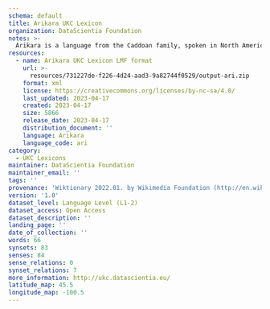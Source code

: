 ```yaml
---
schema: default
title: Arikara UKC Lexicon
organization: DataScientia Foundation
notes: >-
  Arikara is a language from the Caddoan family, spoken in North America. The UKC Lexicon of Arikara is represented as a lexico-semantic network. It consists of words, word senses, synsets, as well as sense-level and synset-level relationships.
resources:
  - name: Arikara UKC Lexicon LMF format
    url: >-
      resources/731227de-f226-4d24-aad3-9a82744f0529/output-ari.zip
    format: xml
    license: https://creativecommons.org/licenses/by-nc-sa/4.0/
    last_updated: 2023-04-17
    created: 2023-04-17
    size: 5866
    release_date: 2023-04-17
    distribution_document: ''
    language: Arikara
    language_code: ari
category:
  - UKC Lexicons
maintainer: DataScientia Foundation
maintainer_email: ''
tags: ''
provenance: 'Wiktionary 2022.01. by Wikimedia Foundation (http://en.wiktionary.org); CogNet 2.1 by Khuyagbaatar Batsuren, National University of Mongolia (http://cognet.ukc.disi.unitn.it); KinDiv: Kinship Diversity 1.0 by Temuulen Khishigsuren (http://ukc.disi.unitn.it/index.php/kinship/); Native Languages of the Americas 2021.11. by Laura Redish and Orrin Lewis (http://www.native-languages.org); Princeton WordNet 2.1 by Princeton University (https://wordnet.princeton.edu)'
version: '1.0'
dataset_level: Language Level (L1-2)
dataset_access: Open Access
dataset_description: ''
landing_page: ''
date_of_collection: ''
words: 66
synsets: 83
senses: 84
sense_relations: 0
synset_relations: 7
more_information: http://ukc.datascientia.eu/
latitude_map: 45.5
longitude_map: -100.5
---
```

